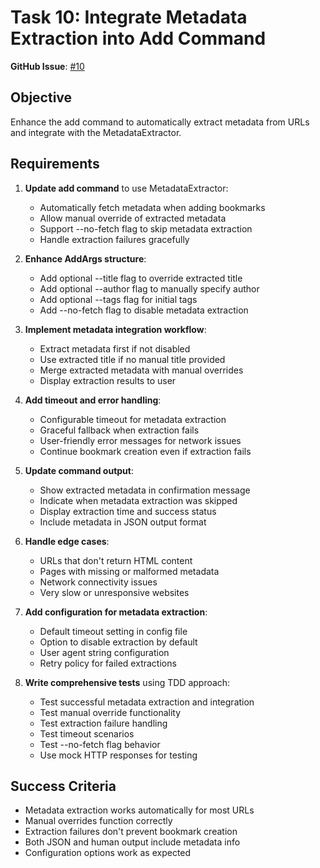 # Task 10: Integrate Metadata Extraction into Add Command

**GitHub Issue**: [#10](https://github.com/evcraddock/automark/issues/10)

## Objective
Enhance the add command to automatically extract metadata from URLs and integrate with the MetadataExtractor.

## Requirements

1. **Update add command** to use MetadataExtractor:
   - Automatically fetch metadata when adding bookmarks
   - Allow manual override of extracted metadata
   - Support --no-fetch flag to skip metadata extraction
   - Handle extraction failures gracefully

2. **Enhance AddArgs structure**:
   - Add optional --title flag to override extracted title
   - Add optional --author flag to manually specify author
   - Add optional --tags flag for initial tags
   - Add --no-fetch flag to disable metadata extraction

3. **Implement metadata integration workflow**:
   - Extract metadata first if not disabled
   - Use extracted title if no manual title provided
   - Merge extracted metadata with manual overrides
   - Display extraction results to user

4. **Add timeout and error handling**:
   - Configurable timeout for metadata extraction
   - Graceful fallback when extraction fails
   - User-friendly error messages for network issues
   - Continue bookmark creation even if extraction fails

5. **Update command output**:
   - Show extracted metadata in confirmation message
   - Indicate when metadata extraction was skipped
   - Display extraction time and success status
   - Include metadata in JSON output format

6. **Handle edge cases**:
   - URLs that don't return HTML content
   - Pages with missing or malformed metadata
   - Network connectivity issues
   - Very slow or unresponsive websites

7. **Add configuration for metadata extraction**:
   - Default timeout setting in config file
   - Option to disable extraction by default
   - User agent string configuration
   - Retry policy for failed extractions

8. **Write comprehensive tests** using TDD approach:
   - Test successful metadata extraction and integration
   - Test manual override functionality
   - Test extraction failure handling
   - Test timeout scenarios
   - Test --no-fetch flag behavior
   - Use mock HTTP responses for testing

## Success Criteria
- Metadata extraction works automatically for most URLs
- Manual overrides function correctly
- Extraction failures don't prevent bookmark creation
- Both JSON and human output include metadata info
- Configuration options work as expected